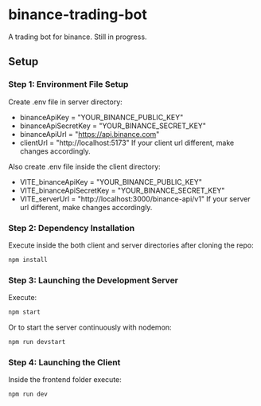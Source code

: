 # binance-trading-bot

A trading bot for binance. Still in progress.

## Setup

### Step 1: Environment File Setup

Create .env file in server directory:

- binanceApiKey = "YOUR_BINANCE_PUBLIC_KEY"
- binanceApiSecretKey = "YOUR_BINANCE_SECRET_KEY"
- binanceApiUrl = "https://api.binance.com"
- clientUrl = "http://localhost:5173" If your client url different, make changes accordingly.

Also create .env file inside the client directory:

- VITE_binanceApiKey = "YOUR_BINANCE_PUBLIC_KEY"
- VITE_binanceApiSecretKey = "YOUR_BINANCE_SECRET_KEY"
- VITE_serverUrl = "http://localhost:3000/binance-api/v1" If your server url different, make changes accordingly.

### Step 2: Dependency Installation

Execute inside the both client and server directories after cloning the repo:

```sh
npm install
```

### Step 3: Launching the Development Server

Execute:

```sh
npm start
```

Or to start the server continuously with nodemon:

```sh
npm run devstart
```

### Step 4: Launching the Client

Inside the frontend folder execute:

```sh
npm run dev
```
